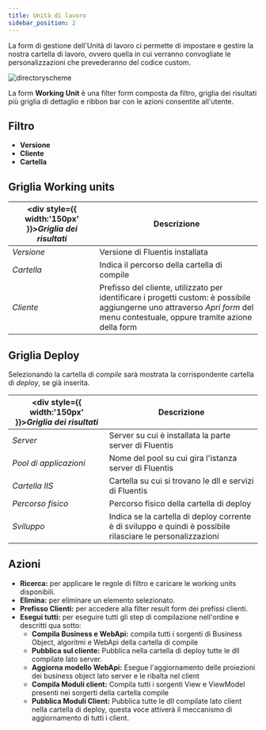 ```yaml
---
title: Unità di lavoro
sidebar_position: 2
---
```


La form di gestione dell'Unità di lavoro ci permette di impostare e gestire la nostra cartella di lavoro, ovvero quella in cui verranno convogliate le 
personalizzazioni che prevederanno del codice custom.

![directoryscheme](/img/fluentis/objects-repository/working-units/working-units.png)

La form **Working Unit** è una filter form composta da filtro, griglia dei risultati più griglia di dettaglio e ribbon bar con le azioni consentite all'utente.

## Filtro
* **Versione**
* **Cliente**
* **Cartella**

## Griglia Working units

| <div style={{ width:'150px' }}>***Griglia dei risultati*** </div> | Descrizione |
| -----------------------------------------|-------------------------------------------------------------|            
| _Versione_    |   Versione di Fluentis installata                                                      |
| _Cartella_    |   Indica il percorso della cartella di compile                                         |
| _Cliente_     |   Prefisso del cliente, utilizzato per identificare i progetti custom: è possibile aggiungerne uno attraverso _Apri form_ del menu contestuale, oppure tramite azione della form                    |

## Griglia Deploy

Selezionando la cartella di _compile_ sarà mostrata la corrispondente cartella di _deploy_, se già inserita.

| <div style={{ width:'150px' }}>***Griglia dei risultati*** </div> | Descrizione |
| -----------------------------------------|-------------------------------------------------------------|            
| _Server_    |   Server su cui è installata la parte server di Fluentis                                                      |
| _Pool di applicazioni_    |   Nome del pool su cui gira l'istanza server di Fluentis                                         |
| _Cartella IIS_     |   Cartella su cui si trovano le dll e servizi di Fluentis                     |
| _Percorso fisico_     | Percorso fisico della cartella di deploy|
| _Sviluppo_ | Indica se la cartella di deploy corrente è di sviluppo e quindi è possibile rilasciare le personalizzazioni|

## Azioni
* **Ricerca:** per applicare le regole di filtro e caricare le working units disponibili.
* **Elimina:** per eliminare un elemento selezionato.
* **Prefisso Clienti:** per accedere alla filter result form dei prefissi clienti.
* **Esegui tutti:** per eseguire tutti gli step di compilazione nell'ordine e descritti qua sotto:
    - **Compila Business e WebApi:** compila tutti i sorgenti di Business Object, algoritmi e WebApi della cartella di compile 
    - **Pubblica sul cliente:** Pubblica nella cartella di deploy tutte le dll compilate lato server.
    - **Aggiorna modello WebApi:** Esegue l'aggiornamento delle proiezioni dei business object lato server e le ribalta nel client
    - **Compila Moduli client:** Compila tutti i sorgenti View e ViewModel presenti nei sorgerti della cartella compile
    - **Pubblica Moduli Client:** Pubblica tutte le dll compilate lato client nella cartella di deploy, questa voce attiverà il meccanismo di aggiornamento di tutti i client.